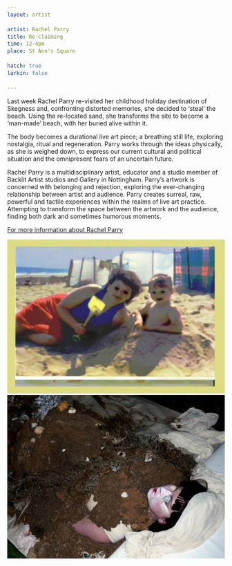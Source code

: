 ```yaml
---
layout: artist

artist: Rachel Parry
title: Re-Claiming
time: 12-4pm
place: St Ann's Square

hatch: true
larkin: false

---
```


Last week Rachel Parry re-visited her childhood holiday destination of Skegness and, confronting distorted memories, she decided to ‘steal’ the beach. Using the re-located sand, she transforms the site to become a ‘man-made’ beach, with her buried alive within it.     

The body becomes a durational live art piece; a breathing still life, exploring nostalgia, ritual and regeneration. Parry works through the ideas physically, as she is weighed down, to express our current cultural and political situation and the omnipresent fears of an uncertain future.

Rachel Parry is a multidisciplinary artist, educator and a studio member of Backlit Artist studios and Gallery in Nottingham. Parry’s artwork is concerned with belonging and rejection, exploring the ever-changing relationship between artist and audience. Parry creates surreal, raw, powerful and tactile experiences within the realms of live art practice. Attempting to transform the space between the artwork and the audience, finding both dark and sometimes humorous moments.      

[For more information about Rachel Parry](http://contemporaryperformance.org/profile/RachelParry)     

![Rachel Parry](Parry1.jpg)
![Rachel Parry](Parry2.jpg)
